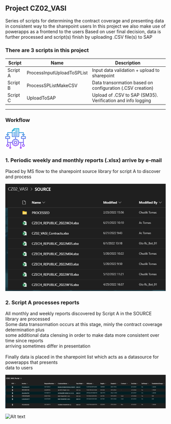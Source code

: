 ## Project CZ02_VASI
Series of scripts for determining the contract coverage and presenting data in consistent way to the sharepoint users
In this project we also make use of powerapps as a frontend to the users
Based on user final decision, data is further processed and script(s) finish by uploading .CSV file(s) to SAP

### There are 3 scripts in this project
| Script | Name | Description |
|---|---|---|
| Script A | ProcessInputUploadToSPList | Input data validation + upload to sharepoint |
| Script B | ProcessSPListMakeCSV | Data transormation based on configuration (.CSV creation) |
| Script C | UploadToSAP | Upload of .CSV to SAP (SM35). Verification and info logging |
 
  
 ---
 ### Workflow
 <picture>
  <img alt="Shows an illustrated sun in light color mode and a moon with stars in dark color mode." src="images/algorithm (1).png">
</picture>


### 1. Periodic weekly and monthly reports (.xlsx) arrive by e-mail
Placed by MS flow to the sharepoint source library for script A to discover and process

<picture>
  <img alt="Sharepoint source library" src="images/sp_source_library.PNG">
</picture>


### 2. Script A processes reports
All monthly and weekly reports discovered by Script A in the SOURCE library are processed<br>
Some data transormation occurs at this stage, minly the contract coverage determination plus<br>
some additional data clensing in order to make data more consistent over time since reports<br>
arriving sometimes differ in presentation<br><br>
Finally data is placed in the sharepoint list which acts as a datasource for powerapps that presents<br>
data to users

<picture>
  <img alt="Sharepoint source library" src="images/sp_source_portal1.PNG">
</picture>

![Alt text](.github/images/sp_source_portal1.PNG?raw=true "Title")

